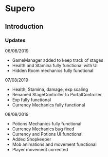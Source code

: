 # Supero

## Introduction

### Updates
06/08/2019
 * GameManager added to keep track of stages
 * Health and Stamina fully functional with UI
 * Hidden Room mechanics fully functional
 
 07/08/2019
 * Health, Stamina, damage, exp scaling
 * Renamed StageController to PortalController
 * Exp fully functional
 * Currency Mechanics fully functional
 
 08/08/2019
 * Potions Mechanics fully functional
 * Currency Mechanics bug fixed
 * Currency and Potions UI functional
 * Added Shopkeeper
 * Mob animations and movement functional
 * Player movement corrected

